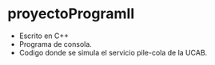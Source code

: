 # proyectoProgramII
- Escrito en C++
- Programa de consola.
- Codigo donde se simula el servicio pile-cola de la UCAB.
